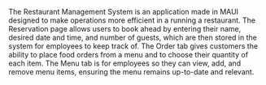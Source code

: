 The Restaurant Management System is an application made in MAUI designed to make operations more efficient in a running a restaurant. 
The Reservation page allows users to book ahead by entering their name, desired date and time, and number of guests, which are then stored in the system for employees to keep track of. 
The Order tab gives customers the ability to place food orders from a menu and to choose their quantity of each item.
The Menu tab is for employees so they can view, add, and remove menu items, ensuring the menu remains up-to-date and relevant.
